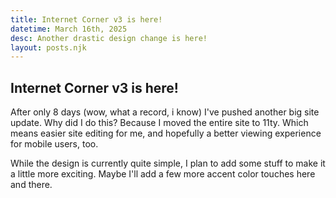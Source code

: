 ```yaml
---
title: Internet Corner v3 is here!
datetime: March 16th, 2025
desc: Another drastic design change is here!
layout: posts.njk
---
```


## Internet Corner v3 is here!
After only 8 days (wow, what a record, i know) I've pushed another big site update. Why did I do this? Because I moved the entire site to 11ty. Which means easier site editing for me, and hopefully a better viewing experience for mobile users, too.

While the design is currently quite simple, I plan to add some stuff to make it a little more exciting. Maybe I'll add a few more accent color touches here and there.